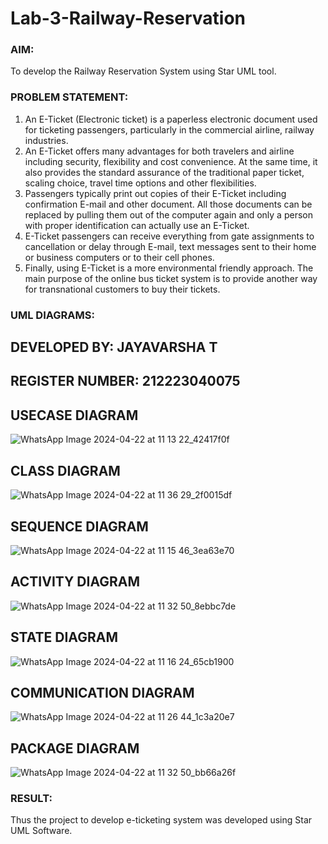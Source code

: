 # Lab-3-Railway-Reservation

### AIM:
To develop the Railway Reservation System using Star UML tool.
### PROBLEM STATEMENT:
1. An E-Ticket (Electronic ticket) is a paperless electronic document used for ticketing
passengers, particularly in the commercial airline, railway industries.
2. An E-Ticket offers many advantages for both travelers and airline including security,
flexibility and cost convenience. At the same time, it also provides the standard assurance of
the traditional paper ticket, scaling choice, travel time options and other flexibilities.
3. Passengers typically print out copies of their E-Ticket including confirmation E-mail
and other document. All those documents can be replaced by pulling them out of the computer
again and only a person with proper identification can actually use an E-Ticket.
4. E-Ticket passengers can receive everything from gate assignments to cancellation or
delay through E-mail, text messages sent to their home or business computers or to their cell
phones.
5. Finally, using E-Ticket is a more environmental friendly approach. The main purpose
of the online bus ticket system is to provide another way for transnational customers to buy
their tickets.
### UML DIAGRAMS:
## DEVELOPED BY: JAYAVARSHA T
## REGISTER NUMBER: 212223040075

## USECASE DIAGRAM
![WhatsApp Image 2024-04-22 at 11 13 22_42417f0f](https://github.com/jayavarsha23219/Lab-3-Railway-Reservation/assets/150780319/486cbf0d-2173-42ba-b80b-6f40de63ef5c)
## CLASS DIAGRAM
![WhatsApp Image 2024-04-22 at 11 36 29_2f0015df](https://github.com/jayavarsha23219/Lab-3-Railway-Reservation/assets/150780319/8722a5a4-af9f-4b50-aaf4-c73d0345f812)
## SEQUENCE DIAGRAM
![WhatsApp Image 2024-04-22 at 11 15 46_3ea63e70](https://github.com/jayavarsha23219/Lab-3-Railway-Reservation/assets/150780319/b02a7520-46a1-4ceb-84ce-163f363f2a3f)
## ACTIVITY DIAGRAM
![WhatsApp Image 2024-04-22 at 11 32 50_8ebbc7de](https://github.com/jayavarsha23219/Lab-3-Railway-Reservation/assets/150780319/c9552209-fb74-4687-81d7-6e520cfd36ae)
## STATE  DIAGRAM
![WhatsApp Image 2024-04-22 at 11 16 24_65cb1900](https://github.com/jayavarsha23219/Lab-3-Railway-Reservation/assets/150780319/fda2e0f1-6bc9-47c9-b843-57f8a51f53ef)
## COMMUNICATION DIAGRAM
![WhatsApp Image 2024-04-22 at 11 26 44_1c3a20e7](https://github.com/jayavarsha23219/Lab-3-Railway-Reservation/assets/150780319/40a57be1-7941-43b4-bf42-593e3898de42)
## PACKAGE DIAGRAM
![WhatsApp Image 2024-04-22 at 11 32 50_bb66a26f](https://github.com/jayavarsha23219/Lab-3-Railway-Reservation/assets/150780319/41d88fd7-b1ab-4b56-bf59-e9a1c9b55e98)




### RESULT:
Thus the project to develop e-ticketing system was developed using Star UML Software.
